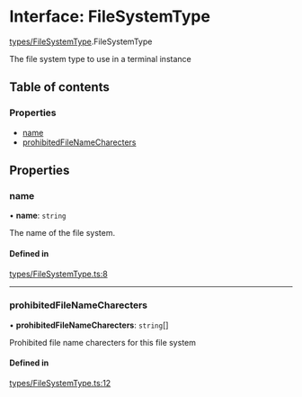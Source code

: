# Interface: FileSystemType

[types/FileSystemType](../wiki/types.FileSystemType).FileSystemType

The file system type to use in a terminal instance

## Table of contents

### Properties

- [name](../wiki/types.FileSystemType.FileSystemType#name)
- [prohibitedFileNameCharecters](../wiki/types.FileSystemType.FileSystemType#prohibitedfilenamecharecters)

## Properties

### name

• **name**: `string`

The name of the file system.

#### Defined in

[types/FileSystemType.ts:8](https://github.com/LucEnden/unix-terminal-emulator/blob/4d05a56/src/types/FileSystemType.ts#L8)

___

### prohibitedFileNameCharecters

• **prohibitedFileNameCharecters**: `string`[]

Prohibited file name charecters for this file system

#### Defined in

[types/FileSystemType.ts:12](https://github.com/LucEnden/unix-terminal-emulator/blob/4d05a56/src/types/FileSystemType.ts#L12)
